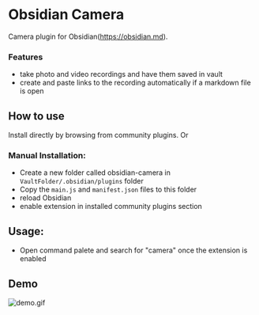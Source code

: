 # Obsidian Camera

Camera plugin for Obsidian(https://obsidian.md).

### Features

-   take photo and video recordings and have them saved in vault
-   create and paste links to the recording automatically if a markdown file is open

## How to use

Install directly by browsing from community plugins. Or

### Manual Installation:

-   Create a new folder called obsidian-camera in `VaultFolder/.obsidian/plugins` folder
-   Copy the `main.js` and `manifest.json` files to this folder
-   reload Obsidian
-   enable extension in installed community plugins section

## Usage:

-   Open command palete and search for "camera" once the extension is enabled

## Demo

![demo.gif](./demo.gif)

